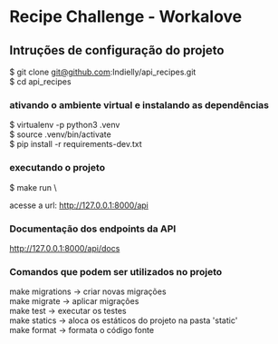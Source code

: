 # Recipe Challenge - Workalove

## Intruções de configuração do projeto

$ git clone git@github.com:Indielly/api_recipes.git \
$ cd api_recipes

### ativando o ambiente virtual e instalando as dependências

$ virtualenv -p python3 .venv \
$ source .venv/bin/activate \
$ pip install -r requirements-dev.txt

### executando o projeto

$ make run \

acesse a url: http://127.0.0.1:8000/api

### Documentação dos endpoints da API

http://127.0.0.1:8000/api/docs

### Comandos que podem ser utilizados no projeto

make migrations -> criar novas migrações \
make migrate -> aplicar migrações \
make test -> executar os testes \
make statics -> aloca os estáticos do projeto na pasta 'static' \
make format -> formata o código fonte
